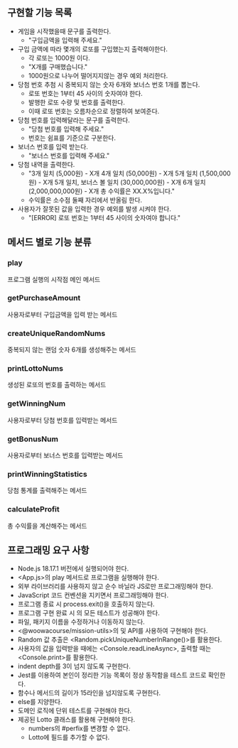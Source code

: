 ## 구현할 기능 목록
+ 게임을 시작했을때 문구를 출력한다.
    + "구입금액을 입력해 주세요."
+ 구입 금액에 따라 몇개의 로또를 구입했는지 출력해야한다.
  + 각 로또는 1000원 이다.
  + "X개를 구매했습니다."
  + 1000원으로 나누어 떨어지지않는 경우 예외 처리한다.
+ 당첨 번호 추첨 시 중복되지 않는 숫자 6개와 보너스 번호 1개를 뽑는다.
    + 로또 번호는 1부터 45 사이의 숫자여야 한다.
    + 발행한 로또 수량 및 번호를 출력한다.
    + 이때 로또 번호는 오름차순으로 정렬하여 보여준다.
+ 당첨 번호를 입력해달라는 문구를 출력한다.
    + "당첨 번호를 입력해 주세요."
    + 번호는 쉼표를 기준으로 구분한다.
+ 보너스 번호를 입력 받는다.
    + "보너스 번호를 입력해 주세요."
+ 당첨 내역을 출력한다.
    +  "3개 일치 (5,000원) - X개
        4개 일치 (50,000원) - X개
        5개 일치 (1,500,000원) - X개
        5개 일치, 보너스 볼 일치 (30,000,000원) - X개
        6개 일치 (2,000,000,000원) - X개
        총 수익률은 XX.X%입니다."
    + 수익률은 소수점 둘째 자리에서 반올림 한다.
+ 사용자가 잘못된 값을 입력한 경우 예외를 발생 시켜야 한다.
    + "[ERROR] 로또 번호는 1부터 45 사이의 숫자여야 합니다."

## 메서드 별로 기능 분류
### play
프로그램 실행의 시작점
메인 메서드
### getPurchaseAmount
사용자로부터 구입금액을 입력 받는 메서드
### createUniqueRandomNums
중복되지 않는 랜덤 숫자 6개를 생성해주는 메서드
### printLottoNums
생성된 로또의 번호를 출력하는 메서드
### getWinningNum
사용자로부터 당첨 번호를 입력받는 메서드
### getBonusNum
사용자로부터 보너스 번호를 입력받는 메서드
### printWinningStatistics
당첨 통계를 출력해주는 메서드
### calculateProfit
총 수익률을 계산해주는 메서드

## 프로그래밍 요구 사항
+ Node.js 18.17.1 버전에서 실행되어야 한다.
+ <App.js>의 play 메서드로 프로그램을 실행해야 한다.
+ 외부 라이브러리를 사용하지 않고 순수 바닐라 JS로만 프로그래밍해야 한다.
+ JavaScript 코드 컨벤션을 지키면서 프로그래밍해야 한다.
+ 프로그램 종료 시 process.exit()을 호출하지 않는다.
+ 프로그램 구현 완료 시 <ApplicationTest>의 모든 테스트가 성공해야 한다.
+ 파일, 패키지 이름을 수정하거나 이동하지 않는다.
+ <@woowacourse/mission-utils>의  및  API를 사용하여 구현해야 한다.
+ Random 값 추출은 <Random.pickUniqueNumberInRange()>를 활용한다.
+ 사용자의 값을 입력받을 때에는 <Console.readLineAsync>, 출력할 때는 <Console.print>를 활용한다.
+ indent depth를 3이 넘지 않도록 구현한다.
+ Jest를 이용하여 본인이 정리한 기능 목록이 정상 동작함을 테스트 코드로 확인한다.
+ 함수나 메서드의 길이가 15라인을 넘지않도록 구현한다.
+ else를 지양한다.
+ 도메인 로직에 단위 테스트를 구현해야 한다.
+ 제공된 Lotto 클래스를 활용해 구현해야 한다.
  + numbers의 #perfix를 변경할 수 없다.
  + Lotto에 필드를 추가할 수 없다.
